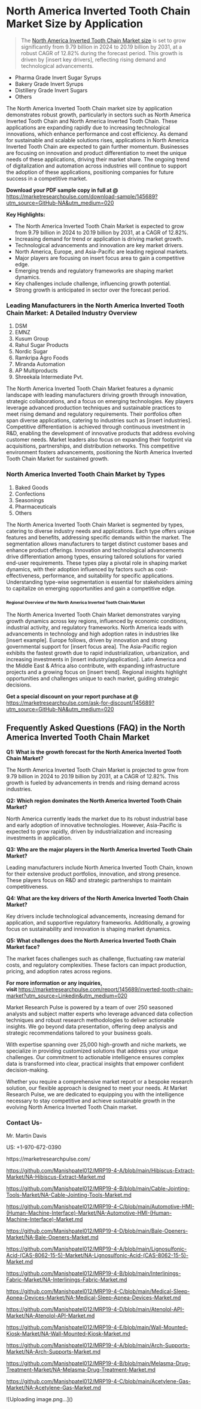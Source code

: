 <h1>North America Inverted Tooth Chain Market&nbsp;Size by Application</h1><blockquote><p>The <a href="https://marketresearchpulse.com/download-sample/145689?utm_source=GitHub-NA&amp;utm_medium=020">North America Inverted Tooth Chain Market size</a> is set to grow significantly from 9.79 billion in 2024 to 20.19 billion by 2031, at a robust CAGR of 12.82% during the forecast period. This growth is driven by [insert key drivers], reflecting rising demand and technological advancements.</p></blockquote><ul><li>Pharma Grade Invert Sugar Syrups <li> Bakery Grade Invert Syrups <li> Distillery Grade Invert Sugars <li> Others</li></ul><p>The North America Inverted Tooth Chain market size by application demonstrates robust growth, particularly in sectors such as North America Inverted Tooth Chain and North America Inverted Tooth Chain. These applications are expanding rapidly due to increasing technological innovations, which enhance performance and cost efficiency. As demand for sustainable and scalable solutions rises, applications in North America Inverted Tooth Chain are expected to gain further momentum. Businesses are focusing on innovation and product differentiation to meet the unique needs of these applications, driving their market share. The ongoing trend of digitalization and automation across industries will continue to support the adoption of these applications, positioning companies for future success in a competitive market.</p><p><strong>Download your PDF sample copy in full at @ </strong><a href="https://marketresearchpulse.com/download-sample/145689?utm_source=GitHub-NA&amp;utm_medium=020">https://marketresearchpulse.com/download-sample/145689?utm_source=GitHub-NA&amp;utm_medium=020</a></p><p><strong>Key Highlights: </strong></p><ul><li>The North America Inverted Tooth Chain Market is expected to grow from 9.79 billion in 2024 to 20.19 billion by 2031, at a CAGR of 12.82%.</li><li>Increasing demand for trend or application is driving market growth.</li><li>Technological advancements and innovation are key market drivers.</li><li>North America, Europe, and Asia-Pacific are leading regional markets.</li><li>Major players are focusing on insert focus area to gain a competitive edge.</li><li>Emerging trends and regulatory frameworks are shaping market dynamics.</li><li>Key challenges include challenge, influencing growth potential.</li><li>Strong growth is anticipated in sector over the forecast period.</li></ul><h3>Leading Manufacturers in the North America Inverted Tooth Chain Market: A Detailed Industry Overview</h3><ol><li>DSM</li><li>EMNZ</li><li>Kusum Group</li><li>Rahul Sugar Products</li><li>Nordic Sugar</li><li>Ramkripa Agro Foods</li><li>Miranda Automation</li><li>AP Multiproducts</li><li>Shreekala Intermediate Pvt.</li></ol><div class="flex max-w-full flex-col flex-grow"><div class="min-h-8 text-message flex w-full flex-col items-end gap-2 whitespace-normal break-words [.text-message+&amp;]:mt-5" dir="auto" data-message-author-role="assistant" data-message-id="fd8432e4-4910-450d-b182-61b7bfb0a01f" data-message-model-slug="gpt-4o"><div class="flex w-full flex-col gap-1 empty:hidden first:pt-[3px]"><div class="markdown prose w-full break-words dark:prose-invert light"><p>The North America Inverted Tooth Chain Market features a dynamic landscape with leading manufacturers driving growth through innovation, strategic collaborations, and a focus on emerging technologies. Key players leverage advanced production techniques and sustainable practices to meet rising demand and regulatory requirements. Their portfolios often span diverse applications, catering to industries such as [insert industries]. Competitive differentiation is achieved through continuous investment in R&amp;D, enabling the development of innovative products that address evolving customer needs. Market leaders also focus on expanding their footprint via acquisitions, partnerships, and distribution networks. This competitive environment fosters advancements, positioning the North America Inverted Tooth Chain Market for sustained growth.</p></div></div></div></div><h3>North America Inverted Tooth Chain Market by Types</h3><ol><li>Baked Goods <li> Confections <li> Seasonings <li> Pharmaceuticals <li> Others</li></ol><div class="flex max-w-full flex-col flex-grow"><div class="min-h-8 text-message flex w-full flex-col items-end gap-2 whitespace-normal break-words [.text-message+&amp;]:mt-5" dir="auto" data-message-author-role="assistant" data-message-id="084470be-0bb7-4664-bddf-5156b4f41249" data-message-model-slug="gpt-4o-mini"><div class="flex w-full flex-col gap-1 empty:hidden first:pt-[3px]"><div class="markdown prose w-full break-words dark:prose-invert light"><p>The North America Inverted Tooth Chain Market is segmented by types, catering to diverse industry needs and applications. Each type offers unique features and benefits, addressing specific demands within the market. The segmentation allows manufacturers to target distinct customer bases and enhance product offerings. Innovation and technological advancements drive differentiation among types, ensuring tailored solutions for varied end-user requirements. These types play a pivotal role in shaping market dynamics, with their adoption influenced by factors such as cost-effectiveness, performance, and suitability for specific applications. Understanding type-wise segmentation is essential for stakeholders aiming to capitalize on emerging opportunities and gain a competitive edge.</p></div></div></div></div><h3><span style="font-size: 11px;">Regional Overview of the North America Inverted Tooth Chain Market</span></h3><div class="flex max-w-full flex-col flex-grow"><div class="min-h-8 text-message flex w-full flex-col items-end gap-2 whitespace-normal break-words [.text-message+&amp;]:mt-5" dir="auto" data-message-author-role="assistant" data-message-id="e9038762-ce64-4e30-91c9-9bd413514231" data-message-model-slug="gpt-4o-mini"><div class="flex w-full flex-col gap-1 empty:hidden first:pt-[3px]"><div class="markdown prose w-full break-words dark:prose-invert light"><p>The North America Inverted Tooth Chain Market demonstrates varying growth dynamics across key regions, influenced by economic conditions, industrial activity, and regulatory frameworks. North America leads with advancements in technology and high adoption rates in industries like [insert example]. Europe follows, driven by innovation and strong governmental support for [insert focus area]. The Asia-Pacific region exhibits the fastest growth due to rapid industrialization, urbanization, and increasing investments in [insert industry/application]. Latin America and the Middle East &amp; Africa also contribute, with expanding infrastructure projects and a growing focus on [insert trend]. Regional insights highlight opportunities and challenges unique to each market, guiding strategic decisions.</p></div></div></div></div><p><strong>Get a special discount on your report purchase at @ </strong><a href="https://marketresearchpulse.com/ask-for-discount/145689?utm_source=GitHub-NA&amp;utm_medium=020">https://marketresearchpulse.com/ask-for-discount/145689?utm_source=GitHub-NA&amp;utm_medium=020</a></p><h2>Frequently Asked Questions (FAQ) in the North America Inverted Tooth Chain Market</h2><p><strong>Q1: What is the growth forecast for the North America Inverted Tooth Chain Market?</strong></p><p>The North America Inverted Tooth Chain Market is projected to grow from 9.79 billion in 2024 to 20.19 billion by 2031, at a CAGR of 12.82%. This growth is fueled by advancements in trends and rising demand across industries.</p><p><strong>Q2: Which region dominates the North America Inverted Tooth Chain Market?</strong></p><p>North America currently leads the market due to its robust industrial base and early adoption of innovative technologies. However, Asia-Pacific is expected to grow rapidly, driven by industrialization and increasing investments in application.</p><p><strong>Q3: Who are the major players in the North America Inverted Tooth Chain Market?</strong></p><p>Leading manufacturers include North America Inverted Tooth Chain, known for their extensive product portfolios, innovation, and strong presence. These players focus on R&amp;D and strategic partnerships to maintain competitiveness.</p><p><strong>Q4: What are the key drivers of the North America Inverted Tooth Chain Market?</strong></p><p>Key drivers include technological advancements, increasing demand for application, and supportive regulatory frameworks. Additionally, a growing focus on sustainability and innovation is shaping market dynamics.</p><p><strong>Q5: What challenges does the North America Inverted Tooth Chain Market face?</strong></p><p>The market faces challenges such as challenge, fluctuating raw material costs, and regulatory complexities. These factors can impact production, pricing, and adoption rates across regions.</p><p><strong>For more information or any inquiries, visit&nbsp;</strong><a href="https://marketresearchpulse.com/report/145689/inverted-tooth-chain-market?utm_source=Linkedin&utm_medium=020">https://marketresearchpulse.com/report/145689/inverted-tooth-chain-market?utm_source=Linkedin&utm_medium=020</a></p><p>Market Research Pulse is powered by a team of over 250 seasoned analysts and subject matter experts who leverage advanced data collection techniques and robust research methodologies to deliver actionable insights. We go beyond data presentation, offering deep analysis and strategic recommendations tailored to your business goals.</p><p>With expertise spanning over 25,000 high-growth and niche markets, we specialize in providing customized solutions that address your unique challenges. Our commitment to actionable intelligence ensures complex data is transformed into clear, practical insights that empower confident decision-making.</p><p>Whether you require a comprehensive market report or a bespoke research solution, our flexible approach is designed to meet your needs. At Market Research Pulse, we are dedicated to equipping you with the intelligence necessary to stay competitive and achieve sustainable growth in the evolving North America Inverted Tooth Chain market.</p><h3><strong>Contact Us-</strong></h3><p>Mr. Martin Davis</p><p>US: +1-970-672-0390</p><p>https://marketresearchpulse.com/</p><p><a href="https://github.com/Manishpatel012/MRP19-4-A/blob/main/Hibiscus-Extract-Market/NA-Hibiscus-Extract-Market.md">https://github.com/Manishpatel012/MRP19-4-A/blob/main/Hibiscus-Extract-Market/NA-Hibiscus-Extract-Market.md</a></p><p><a href="https://github.com/Manishpatel012/MRP19-4-B/blob/main/Cable-Jointing-Tools-Market/NA-Cable-Jointing-Tools-Market.md">https://github.com/Manishpatel012/MRP19-4-B/blob/main/Cable-Jointing-Tools-Market/NA-Cable-Jointing-Tools-Market.md</a></p><p><a href="https://github.com/Manishpatel012/MRP19-4-C/blob/main/Automotive-HMI-(Human-Machine-Interface)-Market/NA-Automotive-HMI-(Human-Machine-Interface)-Market.md">https://github.com/Manishpatel012/MRP19-4-C/blob/main/Automotive-HMI-(Human-Machine-Interface)-Market/NA-Automotive-HMI-(Human-Machine-Interface)-Market.md</a></p><p><a href="https://github.com/Manishpatel012/MRP19-4-D/blob/main/Bale-Openers-Market/NA-Bale-Openers-Market.md">https://github.com/Manishpatel012/MRP19-4-D/blob/main/Bale-Openers-Market/NA-Bale-Openers-Market.md</a></p><p><a href="https://github.com/Manishpatel012/MRP19-4-A/blob/main/Lignosulfonic-Acid-(CAS-8062-15-5)-Market/NA-Lignosulfonic-Acid-(CAS-8062-15-5)-Market.md">https://github.com/Manishpatel012/MRP19-4-A/blob/main/Lignosulfonic-Acid-(CAS-8062-15-5)-Market/NA-Lignosulfonic-Acid-(CAS-8062-15-5)-Market.md</a></p><p><a href="https://github.com/Manishpatel012/MRP19-4-B/blob/main/Interlinings-Fabric-Market/NA-Interlinings-Fabric-Market.md">https://github.com/Manishpatel012/MRP19-4-B/blob/main/Interlinings-Fabric-Market/NA-Interlinings-Fabric-Market.md</a></p><p><a href="https://github.com/Manishpatel012/MRP19-4-C/blob/main/Medical-Sleep-Apnea-Devices-Market/NA-Medical-Sleep-Apnea-Devices-Market.md">https://github.com/Manishpatel012/MRP19-4-C/blob/main/Medical-Sleep-Apnea-Devices-Market/NA-Medical-Sleep-Apnea-Devices-Market.md</a></p><p><a href="https://github.com/Manishpatel012/MRP19-4-D/blob/main/Atenolol-API-Market/NA-Atenolol-API-Market.md">https://github.com/Manishpatel012/MRP19-4-D/blob/main/Atenolol-API-Market/NA-Atenolol-API-Market.md</a></p><p><a href="https://github.com/Manishpatel012/MRP19-4-E/blob/main/Wall-Mounted-Kiosk-Market/NA-Wall-Mounted-Kiosk-Market.md">https://github.com/Manishpatel012/MRP19-4-E/blob/main/Wall-Mounted-Kiosk-Market/NA-Wall-Mounted-Kiosk-Market.md</a></p><p><a href="https://github.com/Manishpatel012/MRP19-4-A/blob/main/Arch-Supports-Market/NA-Arch-Supports-Market.md">https://github.com/Manishpatel012/MRP19-4-A/blob/main/Arch-Supports-Market/NA-Arch-Supports-Market.md</a></p><p><a href="https://github.com/Manishpatel012/MRP19-4-B/blob/main/Melasma-Drug-Treatment-Market/NA-Melasma-Drug-Treatment-Market.md">https://github.com/Manishpatel012/MRP19-4-B/blob/main/Melasma-Drug-Treatment-Market/NA-Melasma-Drug-Treatment-Market.md</a></p><p><a href="https://github.com/Manishpatel012/MRP19-4-C/blob/main/Acetylene-Gas-Market/NA-Acetylene-Gas-Market.md">https://github.com/Manishpatel012/MRP19-4-C/blob/main/Acetylene-Gas-Market/NA-Acetylene-Gas-Market.md</a></p>
![Uploading image.png…]()
